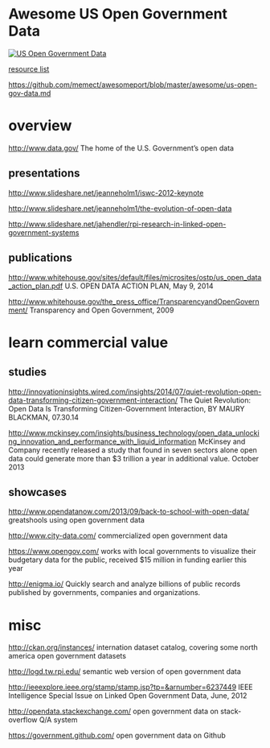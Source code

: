 # Awesome US Open Government Data
[![US Open Government Data](http://bigdata.memect.com/wp-content/uploads/2014/08/Screen-Shot-2014-08-07-at-5.04.49-PM.png)](http://bigdata.memect.com/?tag=opengovdataus)

[resource list](http://bigdata.memect.com/?tag=opengovdataus)

https://github.com/memect/awesomeport/blob/master/awesome/us-open-gov-data.md 

# overview
http://www.data.gov/  The home of the U.S. Government’s open data

## presentations

http://www.slideshare.net/jeanneholm1/iswc-2012-keynote

http://www.slideshare.net/jeanneholm1/the-evolution-of-open-data

http://www.slideshare.net/jahendler/rpi-research-in-linked-open-government-systems

## publications
http://www.whitehouse.gov/sites/default/files/microsites/ostp/us_open_data_action_plan.pdf U.S. OPEN DATA ACTION PLAN, May 9, 2014

http://www.whitehouse.gov/the_press_office/TransparencyandOpenGovernment/  Transparency and Open Government, 2009


# learn commercial value

##  studies 

http://innovationinsights.wired.com/insights/2014/07/quiet-revolution-open-data-transforming-citizen-government-interaction/  The Quiet Revolution: Open Data Is Transforming Citizen-Government Interaction, BY MAURY BLACKMAN, 07.30.14

http://www.mckinsey.com/insights/business_technology/open_data_unlocking_innovation_and_performance_with_liquid_information  McKinsey and Company recently released a study that found in seven sectors alone open data could generate more than $3 trillion a year in additional value. October 2013


##  showcases
http://www.opendatanow.com/2013/09/back-to-school-with-open-data/   greatshools using open government data

http://www.city-data.com/  commercialized open government data

https://www.opengov.com/  works with local governments to visualize their budgetary data for the public, received $15 million in funding earlier this year

http://enigma.io/  Quickly search and analyze billions of public records published by governments, companies and organizations. 



# misc  
http://ckan.org/instances/  internation dataset catalog, covering some north america open government datasets

http://logd.tw.rpi.edu/  semantic web version of open government data

http://ieeexplore.ieee.org/stamp/stamp.jsp?tp=&arnumber=6237449  IEEE Intelligence Special Issue on Linked Open Government Data, June, 2012

http://opendata.stackexchange.com/  open government data on stack-overflow Q/A system

https://government.github.com/  open government data on Github
